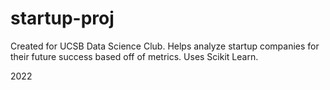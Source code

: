 # startup-proj

Created for UCSB Data Science Club.
Helps analyze startup companies for their future success based off of metrics.
Uses Scikit Learn.

2022
